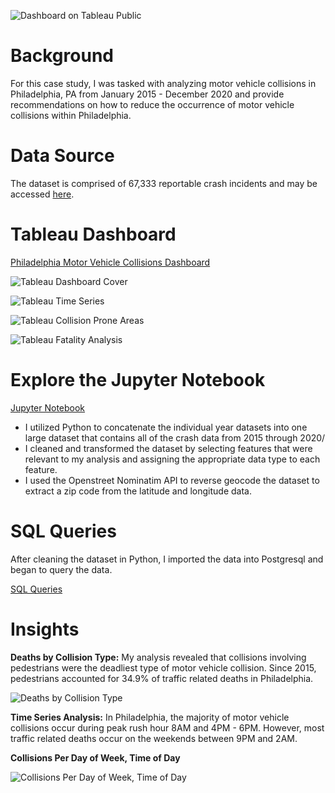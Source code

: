 ![Dashboard on Tableau Public](https://github.com/MatthewLSnell/Philadelphia-Pedestrian-Fatalities-Analysis-in-SQL-Tableau/blob/main/Images/Case%20Study%20Analysis%20of%20Philadelphia's%20Motor%20Vehicle%20Collisions%20Cover.png)

# Background

For this case study, I was tasked with analyzing motor vehicle collisions in Philadelphia, PA from January 2015 - December 2020 and provide recommendations on how to reduce the occurrence of motor vehicle collisions within Philadelphia. 

# Data Source

The dataset is comprised of 67,333 reportable crash incidents and may be accessed [here](https://pennshare.maps.arcgis.com/apps/webappviewer/index.html?id=8fdbf046e36e41649bbfd9d7dd7c7e7e).

# Tableau Dashboard

[Philadelphia Motor Vehicle Collisions Dashboard](https://public.tableau.com/app/profile/matthew.snell1329/viz/PhiladelphiaMotorVehicleCollisionsDashboard/PHLMVADashboard-Summary)

![Tableau Dashboard Cover](https://github.com/MatthewLSnell/Case-Study-Analysis-of-Philadelphia-Motor-Vehicle-Collisions/blob/main/Images/Philadelphia%20Motor%20Vehicle%20Collisions%20Dashboard%20Tableau%20Cover.png)

![Tableau Time Series](https://github.com/MatthewLSnell/Case-Study-Analysis-of-Philadelphia-Motor-Vehicle-Collisions/blob/main/Images/Philadelphia%20Motor%20Vehicle%20Collisions%20Dashboard%20Tableau%20Time%20Seriespng.png)

![Tableau Collision Prone Areas](https://github.com/MatthewLSnell/Case-Study-Analysis-of-Philadelphia-Motor-Vehicle-Collisions/blob/main/Images/Philadelphia%20Motor%20Vehicle%20Collisions%20Dashboard%20Tableau%20Collisions%20Prone%20Areas.png)

![Tableau Fatality Analysis](https://github.com/MatthewLSnell/Case-Study-Analysis-of-Philadelphia-Motor-Vehicle-Collisions/blob/main/Images/Philadelphia%20Motor%20Vehicle%20Collisions%20Dashboard%20Tableau%20Fatality%20Analysis.png)

# Explore the Jupyter Notebook

[Jupyter Notebook](https://nbviewer.org/github/MatthewLSnell/Case-Study-Analysis-of-Philadelphia-Motor-Vehicle-Collisions/blob/main/Crash%20Data%20Analysis.ipynb)

* I utilized Python to concatenate the individual year datasets into one large dataset that contains all of the crash data from 2015 through 2020/
* I cleaned and transformed the dataset by selecting features that were relevant to my analysis and assigning the appropriate data type to each feature.
* I used the Openstreet Nominatim API to reverse geocode the dataset to extract a zip code from the latitude and longitude data. 

# SQL Queries

After cleaning the dataset in Python, I imported the data into Postgresql and began to query the data. 

[SQL Queries](https://github.com/MatthewLSnell/Case-Study-Analysis-of-Philadelphia-Motor-Vehicle-Collisions/tree/main/SQL%20Queries)

# Insights

**Deaths by Collision Type:** My analysis revealed that collisions involving pedestrians were the deadliest type of motor vehicle collision.  Since 2015, pedestrians accounted for 34.9% of traffic related deaths in Philadelphia. 

![Deaths by Collision Type](https://github.com/MatthewLSnell/Case-Study-Analysis-of-Philadelphia-Motor-Vehicle-Collisions/blob/main/Images/Deaths%20by%20Collision%20Type.PNG)

**Time Series Analysis:** In Philadelphia, the majority of motor vehicle collisions occur during peak rush hour 8AM and 4PM - 6PM.  However, most traffic related deaths occur on the weekends between 9PM and 2AM.  

**Collisions Per Day of Week, Time of Day**

![Collisions Per Day of Week, Time of Day](https://github.com/MatthewLSnell/Case-Study-Analysis-of-Philadelphia-Motor-Vehicle-Collisions/blob/main/Images/Collisions%20Per%20Time%20of%20Week%2C%20Time%20of%20Day.PNG)






